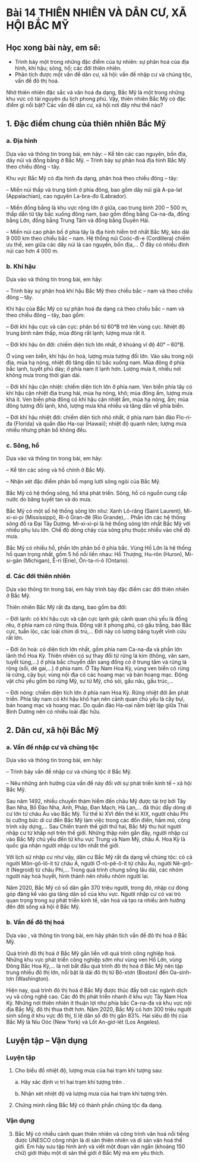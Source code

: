 # Bài 14 THIÊN NHIÊN VÀ DÂN CƯ, XÃ HỘI BẮC MỸ

## Học xong bài này, em sẽ:
- Trình bày một trong những đặc điểm của tự nhiên: sự phân hoá của địa hình, khí hậu; sông, hồ; các đới thiên nhiên.
- Phân tích được một vấn đề dân cư, xã hội: vấn đề nhập cư và chủng tộc, vấn đề đô thị hoá.

Nhờ thiên nhiên đặc sắc và văn hoá đa dạng, Bắc Mỹ là một trong những khu vực có tài nguyên du lịch phong phú.
Vậy, thiên nhiên Bắc Mỹ có đặc điểm gì nổi bật? Các vấn đề dân cư, xã hội nơi đây như thế nào?

## 1. Đặc điểm chung của thiên nhiên Bắc Mỹ

### a. Địa hình

Dựa vào và thông tin trong bài, em hãy:
– Kể tên các cao nguyên, bồn địa, dãy núi và đồng bằng ở Bắc Mỹ.
– Trình bày sự phân hoá địa hình Bắc Mỹ theo chiều đông – tây.

Khu vực Bắc Mỹ có địa hình đa dạng, phân hoá theo chiều đông – tây:

– Miền núi thấp và trung bình ở phía đông, bao gồm dãy núi già A-pa-lat (Appalachian), cao nguyên La-bra-đo (Labrador).

– Miền đồng bằng là khu vực rộng lớn ở giữa, cao trung bình 200 – 500 m, thấp dần từ tây bắc xuống đông nam, bao gồm đồng bằng Ca-na-đa, đồng bằng Lớn, đồng bằng Trung Tâm và đồng bằng Duyên Hải.

– Miền núi cao phân bố ở phía tây là địa hình hiểm trở nhất Bắc Mỹ, kéo dài 9 000 km theo chiều bắc – nam. Hệ thống núi Coóc-đi-e (Cordillera) chiếm ưu thế, xen giữa các dãy núi là cao nguyên, bồn địa,... Ở đây có nhiều đỉnh núi cao hơn 4 000 m.

### b. Khí hậu

Dựa vào và thông tin trong bài, em hãy:

– Trình bày sự phân hoá khí hậu Bắc Mỹ theo chiều bắc – nam và theo chiều đông – tây.

Khí hậu của Bắc Mỹ có sự phân hoá đa dạng cả theo chiều bắc – nam và theo chiều đông – tây, bao gồm:

– Đới khí hậu cực và cận cực: phân bố từ 60°B trở lên vùng cực. Nhiệt độ trung bình năm thấp, mùa đông rất lạnh; lượng mưa rất ít.

– Đới khí hậu ôn đới: chiếm diện tích lớn nhất, ở khoảng vĩ độ 40° – 60°B.

Ở vùng ven biển, khí hậu ôn hoà, lượng mưa tương đối lớn. Vào sâu trong nội địa, mùa hạ nóng, nhiệt độ tăng dần từ bắc xuống nam. Mùa đông ở phía bắc lạnh, tuyết phủ dày; ở phía nam ít lạnh hơn. Lượng mưa ít, nhiều nơi không mưa trong thời gian dài.

– Đới khí hậu cận nhiệt: chiếm diện tích lớn ở phía nam. Ven biển phía tây có khí hậu cận nhiệt địa trung hải, mùa hạ nóng, khô; mùa đông ấm, lượng mưa khá ít. Ven biển phía đông có khí hậu cận nhiệt ẩm, mùa hạ nóng, ẩm; mùa đông tương đối lạnh, khô, lượng mưa khá nhiều và tăng dần về phía biển.

– Đới khí hậu nhiệt đới: chiếm diện tích nhỏ nhất, ở phía nam bán đảo Flo-ri-đa (Florida) và quần đảo Ha-oai (Hawaii); nhiệt độ quanh năm; lượng mưa nhiều nhưng phân bố không đều.

### c. Sông, hồ

Dựa vào và thông tin trong bài, em hãy:

– Kể tên các sông và hồ chính ở Bắc Mỹ.

– Nhận xét đặc điểm phân bố mạng lưới sông ngòi của Bắc Mỹ.

Bắc Mỹ có hệ thống sông, hồ khá phát triển. Sông, hồ có nguồn cung cấp nước do băng tuyết tan và do mưa.

Bắc Mỹ có một số hệ thống sông lớn như: Xanh Lô-răng (Saint Laurent), Mi-xi-xi-pi (Mississippi), Ri-ô Gran-đê (Rio Grande),... Phần lớn các hệ thống sông đổ ra Đại Tây Dương. Mi-xi-xi-pi là hệ thống sông lớn nhất Bắc Mỹ với nhiều phụ lưu lớn. Chế độ dòng chảy của sông phụ thuộc nhiều vào chế độ mưa.

Bắc Mỹ có nhiều hồ, phần lớn phân bố ở phía bắc. Vùng Hồ Lớn là hệ thống hồ quan trọng nhất, gồm 5 hồ nối liền nhau: Hồ Thượng, Hu-rôn (Huron), Mi-si-gân (Michigan), Ê-ri (Erie), Ôn-ta-ri-ô (Ontario).

### d. Các đới thiên nhiên

Dựa vào thông tin trong bài, em hãy trình bày đặc điểm các đới thiên nhiên ở Bắc Mỹ.

Thiên nhiên Bắc Mỹ rất đa dạng, bao gồm ba đới:

– Đới lạnh: có khí hậu cực và cận cực lạnh giá; cảnh quan chủ yếu là đồng rêu, ở phía nam có rừng thưa. Động vật ít phong phú, có gấu trắng, báo Bắc cực, tuần lộc, các loài chim di trú,... Đới này có lượng băng tuyết vĩnh cửu rất lớn.

– Đới ôn hoà: có diện tích lớn nhất, gồm phía nam Ca-na-đa và phần lớn lãnh thổ Hoa Kỳ. Thiên nhiên có sự thay đổi từ rừng lá kim (thông, vân sam, tuyết tùng,...) ở phía bắc chuyển dần sang đồng cỏ ở trung tâm và rừng lá rộng (sồi, dẻ gai,...) ở phía nam. Ở Tây Nam Hoa Kỳ, vùng ven biển có rừng lá cứng, cây bụi; vùng nội địa có các hoang mạc và bán hoang mạc. Động vật chủ yếu gồm bò rừng Mỹ, sư tử Mỹ, chó sói, gấu nâu, gấu trúc,...

– Đới nóng: chiếm diện tích lớn ở phía nam Hoa Kỳ. Rừng nhiệt đới ẩm phát triển. Phía tây nam có khí hậu khô hạn nên cảnh quan chủ yếu là cây bụi, bán hoang mạc và hoang mạc. Do quần đảo Ha-oai nằm biệt lập giữa Thái Bình Dương nên có nhiều loài đặc hữu.

## 2. Dân cư, xã hội Bắc Mỹ

### a. Vấn đề nhập cư và chủng tộc

Dựa vào và thông tin trong bài, em hãy:

– Trình bày vấn đề nhập cư và chủng tộc ở Bắc Mỹ.

– Nêu những ảnh hưởng của vấn đề này đối với sự phát triển kinh tế – xã hội Bắc Mỹ.

Sau năm 1492, nhiều chuyến thám hiểm đến châu Mỹ được tài trợ bởi Tây Ban Nha, Bồ Đào Nha, Anh, Pháp, Đan Mạch, Hà Lan,... đã thúc đẩy dòng di cư lớn từ châu Âu vào Bắc Mỹ. Từ thế kỉ XVI đến thế kỉ XIX, người châu Phi bị cưỡng bức di cư đến Bắc Mỹ làm việc trong các đồn điền, hầm mỏ, công trình xây dựng,... Sau Chiến tranh thế giới thứ hai, Bắc Mỹ thu hút người nhập cư từ khắp nơi trên thế giới. Những thập niên gần đây, người nhập cư vào Bắc Mỹ chủ yếu đến từ khu vực Trung và Nam Mỹ, châu Á. Hoa Kỳ là quốc gia nhận người nhập cư lớn nhất thế giới.

Với lịch sử nhập cư như vậy, dân cư Bắc Mỹ rất đa dạng về chủng tộc: có cả người Môn-gô-lô-ít từ châu Á, người Ơ-rô-pê-ô-ít từ châu Âu, người Nê-grô-ít (Negroid) từ châu Phi,... Trong quá trình chung sống lâu dài, các nhóm người này hoà huyết, hình thành nên nhiều nhóm người lai.

Năm 2020, Bắc Mỹ có số dân gần 370 triệu người, trong đó, nhập cư đóng góp đáng kể vào gia tăng dân số của khu vực. Người nhập cư có vai trò quan trọng trong sự phát triển kinh tế, văn hoá và tạo ra nhiều ảnh hưởng đến đời sống xã hội ở Bắc Mỹ.

### b. Vấn đề đô thị hoá

Dựa vào , và thông tin trong bài, em hãy phân tích vấn đề đô thị hoá ở Bắc Mỹ.

Quá trình đô thị hoá ở Bắc Mỹ gắn liền với quá trình công nghiệp hoá. Những khu vực phát triển công nghiệp sớm như vùng ven Hồ Lớn, vùng Đông Bắc Hoa Kỳ,... là nơi bắt đầu quá trình đô thị hoá ở Bắc Mỹ nên tập trung nhiều đô thị lớn, nổi bật là dải đô thị từ Bô-xtơn (Boston) đến Oa-sinh-tơn (Washington).

Hiện nay, quá trình đô thị hoá ở Bắc Mỹ được thúc đẩy bởi các ngành dịch vụ và công nghệ cao. Các đô thị phát triển nhanh ở khu vực Tây Nam Hoa Kỳ. Những nơi thiên nhiên ít thuận lợi như phía bắc Ca-na-đa và khu vực nội địa Bắc Mỹ, đô thị thua thớt hơn. Năm 2020, Bắc Mỹ có hơn 300 triệu người sinh sống ở khu vực đô thị, tỉ lệ dân số đô thị gần 83%. Hai siêu đô thị của Bắc Mỹ là Niu Oóc (New York) và Lốt An-giơ-lét (Los Angeles).

## Luyện tập – Vận dụng

### Luyện tập

1. Cho biểu đồ nhiệt độ, lượng mưa của hai trạm khí tượng sau:

   a. Hãy xác định vị trí hai trạm khí tượng trên .

   b. Nhận xét nhiệt độ và lượng mưa của hai trạm khí tượng trên.

2. Chứng minh rằng Bắc Mỹ có thành phần chủng tộc đa dạng.

### Vận dụng

3. Bắc Mỹ có nhiều cảnh quan thiên nhiên và công trình văn hoá nổi tiếng được UNESCO công nhận là di sản thiên nhiên và di sản văn hoá thế giới. Em hãy sưu tập hình ảnh và viết một đoạn văn ngắn (khoảng 150 chữ) giới thiệu một di sản thế giới ở Bắc Mỹ mà em yêu thích.
